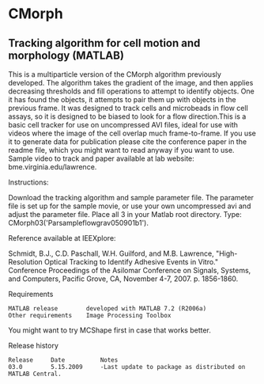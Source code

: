CMorph
=============
Tracking algorithm for cell motion and morphology (MATLAB)
-------------

This is a multiparticle version of the CMorph algorithm previously developed. The algorithm takes the gradient of the image, and then applies decreasing thresholds and fill operations to attempt to identify objects. One it has found the objects, it attempts to pair them up with objects in the previous frame. It was designed to track cells and microbeads in flow cell assays, so it is designed to be biased to look for a flow direction.This is a basic cell tracker for use on uncompressed AVI files, ideal for use with videos where the image of the cell overlap much frame-to-frame. If you use it to generate data for publication please cite the conference paper in the readme file, which you might want to read anyway if you want to use. Sample video to track and paper available at lab website: bme.virginia.edu/lawrence.

Instructions:

Download the tracking algorithm and sample parameter file. 
The parameter file is set up for the sample movie, 
or use your own uncompressed avi and adjust the parameter file.
Place all 3 in your Matlab root directory.
Type: CMorph03('Parsampleflowgrav050901b1').

Reference available at IEEXplore: 

Schmidt, B.J., C.D. Paschall, W.H. Guilford, and M.B. Lawrence, "High-Resolution Optical Tracking to Identify Adhesive Events in Vitro." 
Conference Proceedings of the Asilomar Conference on Signals, Systems, and Computers, Pacific Grove, CA, November 4-7, 2007.  p. 1856-1860.

Requirements
~~~~~~~~~~~~~~~~~~~~~~~~~~~~~~~~~~~~~~~~~~~~~~~~~~~~~~~~~~~~~~~~~~~~~~~~~~~
MATLAB release        developed with MATLAB 7.2 (R2006a)
Other requirements    Image Processing Toolbox
~~~~~~~~~~~~~~~~~~~~~~~~~~~~~~~~~~~~~~~~~~~~~~~~~~~~~~~~~~~~~~~~~~~~~~~~~~~

You might want to try MCShape first in case that works better.

Release history
~~~~~~~~~~~~~~~~~~~~~~~~~~~~~~~~~~~~~~~~~~~~~~~~~~~~~~~~~~~~~~~~~~~~~~~~~~~
Release     Date          Notes
03.0        5.15.2009     -Last update to package as distributed on MATLAB Central.

